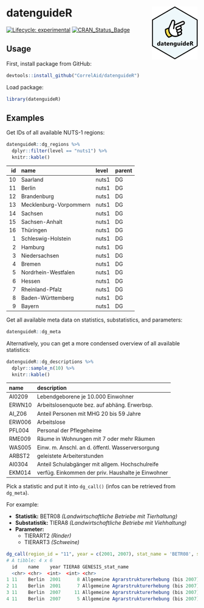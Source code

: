 
<!-- README.md is generated from README.Rmd. Please edit that file -->

# datenguideR <img src='man/figures/logo.png' align="right" height="139" />

<!-- badges: start -->

[![Lifecycle:
experimental](https://img.shields.io/badge/lifecycle-experimental-orange.svg)](https://www.tidyverse.org/lifecycle/#experimental)
[![CRAN_Status_Badge](http://www.r-pkg.org/badges/version/datenguideR)](https://cran.r-project.org/package=datenguideR)
<!--[![Build Status](https://travis-ci.org/CorrelAid/datenguideR.svg?branch=master)](https://travis-ci.org/CorrelAid/datenguideR)-->
<!-- badges: end -->

## Usage

First, install package from GitHub:

``` r
devtools::install_github("CorrelAid/datenguideR")
```

Load package:

``` r
library(datenguideR)
```

## Examples

Get IDs of all available NUTS-1 regions:

``` r
datenguideR::dg_regions %>%
  dplyr::filter(level == "nuts1") %>%
  knitr::kable()
```

| id|name                   |level |parent |
|--:|:----------------------|:-----|:------|
| 10|Saarland               |nuts1 |DG     |
| 11|Berlin                 |nuts1 |DG     |
| 12|Brandenburg            |nuts1 |DG     |
| 13|Mecklenburg-Vorpommern |nuts1 |DG     |
| 14|Sachsen                |nuts1 |DG     |
| 15|Sachsen-Anhalt         |nuts1 |DG     |
| 16|Thüringen              |nuts1 |DG     |
|  1|Schleswig-Holstein     |nuts1 |DG     |
|  2|Hamburg                |nuts1 |DG     |
|  3|Niedersachsen          |nuts1 |DG     |
|  4|Bremen                 |nuts1 |DG     |
|  5|Nordrhein-Westfalen    |nuts1 |DG     |
|  6|Hessen                 |nuts1 |DG     |
|  7|Rheinland-Pfalz        |nuts1 |DG     |
|  8|Baden-Württemberg      |nuts1 |DG     |
|  9|Bayern                 |nuts1 |DG     |

Get all available meta data on statistics, substatistics, and parameters:

``` r
datenguideR::dg_meta
```

Alternatively, you can get a more condensed overview of all available statistics:

``` r
datenguideR::dg_descriptions %>%
  dplyr::sample_n(10) %>% 
  knitr::kable()
```

|name   |description                                        |
|:------|:--------------------------------------------------|
|AI0209 |Lebendgeborene je 10.000 Einwohner                 |
|ERWN10 |Arbeitslosenquote bez. auf abhäng. Erwerbsp.       |
|AI_Z06 |Anteil Personen mit MHG 20 bis 59 Jahre            |
|ERW006 |Arbeitslose                                        |
|PFL004 |Personal der Pflegeheime                           |
|RME009 |Räume in Wohnungen mit 7 oder mehr Räumen          |
|WAS005 |Einw. m. Anschl. an d. öffentl. Wasserversorgung   |
|ARBST2 |geleistete Arbeiterstunden                         |
|AI0304 |Anteil Schulabgänger mit allgem. Hochschulreife    |
|EKM014 |verfüg. Einkommen der priv. Haushalte je Einwohner |

Pick a statistic and put it into `dg_call()` (infos can be retrieved from `dg_meta`).

For example:

  - **Statistik:** BETR08 *(Landwirtschaftliche Betriebe mit Tierhaltung)*
  - **Substatistik:** TIERA8 *(Landwirtschaftliche Betriebe mit Viehhaltung)*
  - **Parameter:** 
    - TIERART2 *(Rinder)*
    - TIERART3 *(Schweine)*

<!-- end list -->

``` r
dg_call(region_id = "11", year = c(2001, 2007), stat_name = 'BETR08', substat_name = 'TIERA8', parameter = c("TIERART2", "TIERART3"))
# A tibble: 4 x 6
  id    name    year TIERA8 GENESIS_stat_name                           GENESIS_stat_nr
  <chr> <chr>  <int>  <int> <chr>                                       <chr>          
1 11    Berlin  2001      8 Allgemeine Agrarstrukturerhebung (bis 2007) 41120          
2 11    Berlin  2001      7 Allgemeine Agrarstrukturerhebung (bis 2007) 41120          
3 11    Berlin  2007     11 Allgemeine Agrarstrukturerhebung (bis 2007) 41120          
4 11    Berlin  2007      5 Allgemeine Agrarstrukturerhebung (bis 2007) 41120 
```
